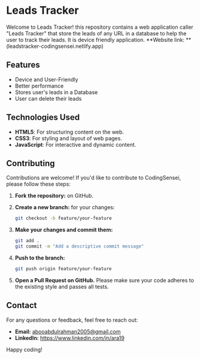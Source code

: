 # Leads Tracker

Welcome to Leads Tracker! this repository contains a web application caller "Leads Tracker" that store the leads of any URL in a database to help the user to track their leads. It is device friendly application.
**Website link: **(leadstracker-codingsensei.netlify.app)

## Features
- Device and User-Friendly
- Better performance
- Stores user's leads in a Database
- User can delete their leads

## Technologies Used

- **HTML5**: For structuring content on the web.
- **CSS3**: For styling and layout of web pages.
- **JavaScript**: For interactive and dynamic content.

## Contributing

Contributions are welcome! If you'd like to contribute to CodingSensei, please follow these steps:

1. **Fork the repository:** on GitHub.
2. **Create a new branch:** for your changes:
   
   ```bash
   git checkout -b feature/your-feature
   ```
3. **Make your changes and commit them:**
   ```bash
   git add .
   git commit -m "Add a descriptive commit message"
   ```  
4. **Push to the branch:**

   ```bash
   git push origin feature/your-feature
   ```
5. **Open a Pull Request on GitHub.**
   Please make sure your code adheres to the existing style and passes all tests.

## Contact

For any questions or feedback, feel free to reach out:
- **Email:**  abooabdulrahman2005@gmail.com
- **LinkedIn:** https://www.linkedin.com/in/ara19

Happy coding!
